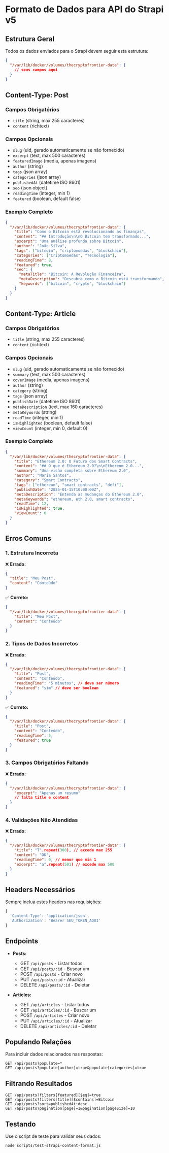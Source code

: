 # Formato de Dados para API do Strapi v5

## Estrutura Geral

Todos os dados enviados para o Strapi devem seguir esta estrutura:

```json
{
  "/var/lib/docker/volumes/thecryptofrontier-data": {
    // seus campos aqui
  }
}
```

## Content-Type: Post

### Campos Obrigatórios
- `title` (string, max 255 caracteres)
- `content` (richtext)

### Campos Opcionais
- `slug` (uid, gerado automaticamente se não fornecido)
- `excerpt` (text, max 500 caracteres)
- `featuredImage` (media, apenas imagens)
- `author` (string)
- `tags` (json array)
- `categories` (json array)
- `publishedAt` (datetime ISO 8601)
- `seo` (json object)
- `readingTime` (integer, min 1)
- `featured` (boolean, default false)

### Exemplo Completo

```json
{
  "/var/lib/docker/volumes/thecryptofrontier-data": {
    "title": "Como o Bitcoin está revolucionando as finanças",
    "content": "## Introdução\n\nO Bitcoin tem transformado...",
    "excerpt": "Uma análise profunda sobre Bitcoin",
    "author": "João Silva",
    "tags": ["bitcoin", "criptomoedas", "blockchain"],
    "categories": ["Criptomoedas", "Tecnologia"],
    "readingTime": 8,
    "featured": true,
    "seo": {
      "metaTitle": "Bitcoin: A Revolução Financeira",
      "metaDescription": "Descubra como o Bitcoin está transformando",
      "keywords": ["bitcoin", "crypto", "blockchain"]
    }
  }
}
```

## Content-Type: Article

### Campos Obrigatórios
- `title` (string, max 255 caracteres)
- `content` (richtext)

### Campos Opcionais
- `slug` (uid, gerado automaticamente se não fornecido)
- `summary` (text, max 500 caracteres)
- `coverImage` (media, apenas imagens)
- `author` (string)
- `category` (string)
- `tags` (json array)
- `publishDate` (datetime ISO 8601)
- `metaDescription` (text, max 160 caracteres)
- `metaKeywords` (string)
- `readTime` (integer, min 1)
- `isHighlighted` (boolean, default false)
- `viewCount` (integer, min 0, default 0)

### Exemplo Completo

```json
{
  "/var/lib/docker/volumes/thecryptofrontier-data": {
    "title": "Ethereum 2.0: O Futuro dos Smart Contracts",
    "content": "## O que é Ethereum 2.0?\n\nEthereum 2.0...",
    "summary": "Uma visão completa sobre Ethereum 2.0",
    "author": "Maria Santos",
    "category": "Smart Contracts",
    "tags": ["ethereum", "smart contracts", "defi"],
    "publishDate": "2025-01-15T10:00:00Z",
    "metaDescription": "Entenda as mudanças do Ethereum 2.0",
    "metaKeywords": "ethereum, eth 2.0, smart contracts",
    "readTime": 12,
    "isHighlighted": true,
    "viewCount": 0
  }
}
```

## Erros Comuns

### 1. Estrutura Incorreta
❌ **Errado:**
```json
{
  "title": "Meu Post",
  "content": "Conteúdo"
}
```

✅ **Correto:**
```json
{
  "/var/lib/docker/volumes/thecryptofrontier-data": {
    "title": "Meu Post",
    "content": "Conteúdo"
  }
}
```

### 2. Tipos de Dados Incorretos
❌ **Errado:**
```json
{
  "/var/lib/docker/volumes/thecryptofrontier-data": {
    "title": "Post",
    "content": "Conteúdo",
    "readingTime": "5 minutos", // deve ser número
    "featured": "sim" // deve ser boolean
  }
}
```

✅ **Correto:**
```json
{
  "/var/lib/docker/volumes/thecryptofrontier-data": {
    "title": "Post",
    "content": "Conteúdo",
    "readingTime": 5,
    "featured": true
  }
}
```

### 3. Campos Obrigatórios Faltando
❌ **Errado:**
```json
{
  "/var/lib/docker/volumes/thecryptofrontier-data": {
    "excerpt": "Apenas um resumo"
    // falta title e content
  }
}
```

### 4. Validações Não Atendidas
❌ **Errado:**
```json
{
  "/var/lib/docker/volumes/thecryptofrontier-data": {
    "title": "T".repeat(300), // excede max 255
    "content": "OK",
    "readingTime": 0, // menor que min 1
    "excerpt": "a".repeat(501) // excede max 500
  }
}
```

## Headers Necessários

Sempre inclua estes headers nas requisições:

```javascript
{
  'Content-Type': 'application/json',
  'Authorization': 'Bearer SEU_TOKEN_AQUI'
}
```

## Endpoints

- **Posts:** 
  - GET `/api/posts` - Listar todos
  - GET `/api/posts/:id` - Buscar um
  - POST `/api/posts` - Criar novo
  - PUT `/api/posts/:id` - Atualizar
  - DELETE `/api/posts/:id` - Deletar

- **Articles:**
  - GET `/api/articles` - Listar todos
  - GET `/api/articles/:id` - Buscar um
  - POST `/api/articles` - Criar novo
  - PUT `/api/articles/:id` - Atualizar
  - DELETE `/api/articles/:id` - Deletar

## Populando Relações

Para incluir dados relacionados nas respostas:

```
GET /api/posts?populate=*
GET /api/posts?populate[author]=true&populate[categories]=true
```

## Filtrando Resultados

```
GET /api/posts?filters[featured][$eq]=true
GET /api/posts?filters[title][$contains]=Bitcoin
GET /api/posts?sort=publishedAt:desc
GET /api/posts?pagination[page]=1&pagination[pageSize]=10
```

## Testando

Use o script de teste para validar seus dados:

```bash
node scripts/test-strapi-content-format.js
```